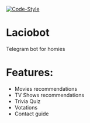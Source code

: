 
[![Code-Style](https://img.shields.io/badge/code_style-standard-brightgreen.svg)](https://standardjs.com/)

# Laciobot
Telegram bot for homies
# Features:
- Movies recommendations
- TV Shows recommendations
- Trivia Quiz
- Votations
- Contact guide